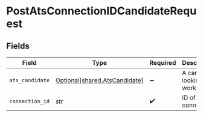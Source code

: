 # PostAtsConnectionIDCandidateRequest


## Fields

| Field                                                                | Type                                                                 | Required                                                             | Description                                                          |
| -------------------------------------------------------------------- | -------------------------------------------------------------------- | -------------------------------------------------------------------- | -------------------------------------------------------------------- |
| `ats_candidate`                                                      | [Optional[shared.AtsCandidate]](../../models/shared/atscandidate.md) | :heavy_minus_sign:                                                   | A candidate looking for work                                         |
| `connection_id`                                                      | *str*                                                                | :heavy_check_mark:                                                   | ID of the connection                                                 |